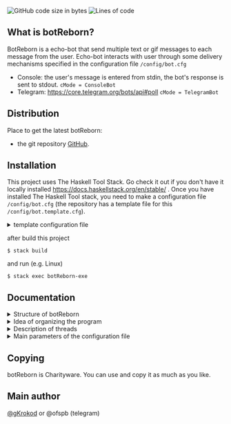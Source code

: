 ![GitHub code size in bytes](https://img.shields.io/github/languages/code-size/gKrokod/botReborn?style=flat-square)
![Lines of code](https://img.shields.io/tokei/lines/github/gKrokod/botReborn?style=flat-square)

## What is botReborn? ##

BotReborn is a echo-bot that send multiple text or gif messages to еach message from the user.
Echo-bot interacts with user through some delivery mechanisms specified in the configuration file `/config/bot.cfg` 
+ Console: the user's message is entered from stdin, the bot's response is sent to stdout. `cMode = ConsoleBot`
+ Telegram: https://core.telegram.org/bots/api#poll `cMode = TelegramBot`

## Distribution ##

Place to get the latest botReborn: 
+ the git repository [GitHub](https://github.com/gKrokod/botReborn).

## Installation ##

This project uses The Haskell Tool Stack. Go check it out if you don't have it locally installed https://docs.haskellstack.org/en/stable/ .
Once you have installed The Haskell Tool stack, you need to make a configuration file `/config/bot.cfg`  (the repository has a template file for this `/config/bot.template.cfg`). 

<details><summary>template configuration file</summary>
    
    {
      "cApiPath": "/bot",
      "cBotHost": "api.telegram.org",
      "cLvlLog": "Debug",
      "cMethod": "GET",
      "cMode": "ConsoleBot",
      "cOffset": "-1",
      "cPort": 443,
      "cRepeatCount": 3,
      "cSecure": true,
      "cTextMenuHelp": "Hello! I am echo-bot.\nPossible command : /help, /repeat\nWhat about me? Good to     meet you!",
      "cTextMenuRepeat": "Number of repeats = ",
      "cTimeOut": "10",
      "cToken": "_"
    }
    
</details>

after build this project
```
$ stack build
```

and run (e.g. Linux)
```
$ stack exec botReborn-exe
```

## Documentation ##

<details><summary>Structure of botReborn</summary> <image src="readme/botReborn.svg" alt="structure"></details>

<details><summary>Idea of organizing the program</summary>
  
  There is an object called "stack message" in the form of tuple data types
  (Maybe Message, Maybe LastMessage), where
  
  * Maybe Message - new incoming message.
  * Maybe LastMessage - last outcoming message.

  Possible stack message states:
  1. (Nothing, Nothing) - initialization at program start.
  2. (Just msg, Nothing) - receiving the first message.
  3. (Nothing, Just msg) - the desired state, when the program has processed all incoming messages.
  4. (Just newMsg, Just msg) - an intermediate state, when the program has already processed the message and a new one has arrived.
  
  Events that change the state of the stack message:
  1. Initialization at program start.
  2. New incoming message.
  3. Processing the message.
  
  The goal of the program: to keep the stack message object in the state (Nothing, Just msg).
  
  There are 2 + n constantly running threads for this goal, where n is the number of users.
  
</details>

<details><summary>Description of threads</summary>
  
  1. Main thread (main.hs / main, forever dispatcher)
  
    The goal: to keep the stack message object in the state (Nothing, Just msg).
    
    Tasks:
      - Load parameters from configuration file.
      - Create an environment for work.
      - initialize the stack message object in the state (Nothing, Nothing).
      - run the Watch thread.
      - run Bot threads if necessary. Run the Bot thread processing messages only 
      from the one user for each user in the database. Store a user in the database when
      first receiving a message from him.
    
  2. Watch thread (Handlers/Dispatcher.hs / watcherForNewMessage)
   
    The goal: stack message state (Just msg, _).
    
    Tasks: 
    - Regularly request a new message from the selected client (console, telegram) 
    when stack message state is (Nothing, _), i.e. no new incoming message.
    
  3. Bot treads (Handlers/Bot.hs / doWork)
    
    The goal: stack message state (Nothing, Just msg).
    
    Tasks:
    - Process the message according to the underlying logic
    when stack message state is (Just msg, _), i.e. there is new incoming message.

</details>

<details><summary>Main parameters of the configuration file</summary>
  
  1. cRepeatCount
    
    default number of repeats for user x: 1 <= x <= 5
  
  2. cHelpMenu
    
    text of menu on commands "/help" and "/start"
   
  3. cRepeatMenu
    
    text of menu on command "/repeat"
  
  4. cToken
    
    identifier for Telegram client
  
  5. cMode
    
    selection key of client version ("ConsoleBot" - Console client, "TelegramBot" - Telegram client)
  
  6. cLvlLog
    
    minimum log message level to display ("Debug" < "Warning" < "Error" < "Fatal")   

</details>


## Copying ##

botReborn is Charityware.  You can use and copy it as much as you like.

## Main author ##

[@gKrokod](https://github.com/gKrokod) or @ofspb (telegram)
